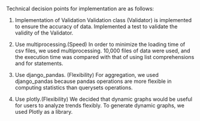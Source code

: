 Technical decision points for implementation are as follows:

1. Implementation of Validation
Validation class (Validator) is implemented to ensure the accuracy of data.
Implemented a test to validate the validity of the Validator.

2. Use multiprocessing.(Speed)
In order to minimize the loading time of csv files, we used multiprocessing.
10,000 files of data were used, and the execution time was compared with that of using list comprehensions and for statements.

3. Use django_pandas. (Flexibility)
For aggregation, we used django_pandas because pandas operations are more flexible in computing statistics than querysets operations.

4. Use plotly.(Flexibility)
We decided that dynamic graphs would be useful for users to analyze trends flexibly.
To generate dynamic graphs, we used Plotly as a library.
